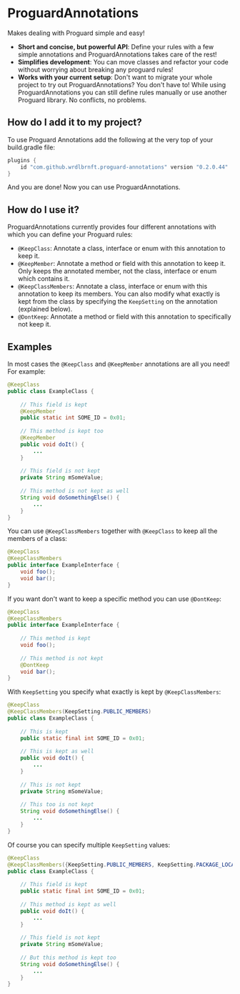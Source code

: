 # ProguardAnnotations

Makes dealing with Proguard simple and easy!

* **Short and concise, but powerful API**: Define your rules with a few simple annotations and ProguardAnnotations takes care of the rest!
* **Simplifies development**: You can move classes and refactor your code without worrying about breaking any proguard rules!
* **Works with your current setup**: Don't want to migrate your whole project to try out ProguardAnnotations? You don't have to! While using ProguardAnnotations you can still define rules manually or use another Proguard library. No conflicts, no problems.

## How do I add it to my project?

To use Proguard Annotations add the following at the very top of your build.gradle file:

```groovy
plugins {
    id "com.github.wrdlbrnft.proguard-annotations" version "0.2.0.44"
}
```

And you are done! Now you can use ProguardAnnotations.

## How do I use it?

ProguardAnnotations currently provides four different annotations with which you can define your Proguard rules:

* `@KeepClass`: Annotate a class, interface or enum with this annotation to keep it.
* `@KeepMember`: Annotate a method or field with this annotation to keep it. Only keeps the annotated member, not the class, interface or enum which contains it.
* `@KeepClassMembers`: Annotate a class, interface or enum with this annotation to keep its members. You can also modify what exactly is kept from the class by specifying the `KeepSetting` on the annotation (explained below).
* `@DontKeep`: Annotate a method or field with this annotation to specifically not keep it.

## Examples

In most cases the `@KeepClass` and `@KeepMember` annotations are all you need! For example:

```java
@KeepClass
public class ExampleClass {
    
    // This field is kept
    @KeepMember
    public static int SOME_ID = 0x01;
    
    // This method is kept too
    @KeepMember
    public void doIt() {
        ...
    }
    
    // This field is not kept
    private String mSomeValue;
    
    // This method is not kept as well
    String void doSomethingElse() {
        ...
    }
}
```

You can use `@KeepClassMembers` together with `@KeepClass` to keep all the members of a class:

```java
@KeepClass
@KeepClassMembers
public interface ExampleInterface {
    void foo();
    void bar();
}
```

If you want don't want to keep a specific method you can use `@DontKeep`:

```java
@KeepClass
@KeepClassMembers
public interface ExampleInterface {
    
    // This method is kept
    void foo();
    
    // This method is not kept
    @DontKeep
    void bar();
}
```

With `KeepSetting` you specify what exactly is kept by `@KeepClassMembers`:

```java
@KeepClass
@KeepClassMembers(KeepSetting.PUBLIC_MEMBERS)
public class ExampleClass {
    
    // This is kept
    public static final int SOME_ID = 0x01;
    
    // This is kept as well
    public void doIt() {
        ...
    }
    
    // This is not kept
    private String mSomeValue;
    
    // This too is not kept
    String void doSomethingElse() {
        ...
    }
}
```

Of course you can specify multiple `KeepSetting` values:

```java
@KeepClass
@KeepClassMembers({KeepSetting.PUBLIC_MEMBERS, KeepSetting.PACKAGE_LOCAL_METHODS})
public class ExampleClass {
    
    // This field is kept
    public static final int SOME_ID = 0x01;
    
    // This method is kept as well
    public void doIt() {
        ...
    }
    
    // This field is not kept
    private String mSomeValue;
    
    // But this method is kept too
    String void doSomethingElse() {
        ...
    }
}
```
